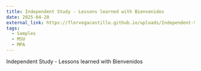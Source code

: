```yaml
---
title: Independent Study - Lessons learned with Bienvenidos
date: 2025-04-20
external_link: https://florvegacastillo.github.io/uploads/Independent-Study-Lessons-learned-with-Bienvenidos.pdf
tags:
  - Samples
  - MSU
  - MPA
---
```


Independent Study - Lessons learned with Bienvenidos

<!--more-->